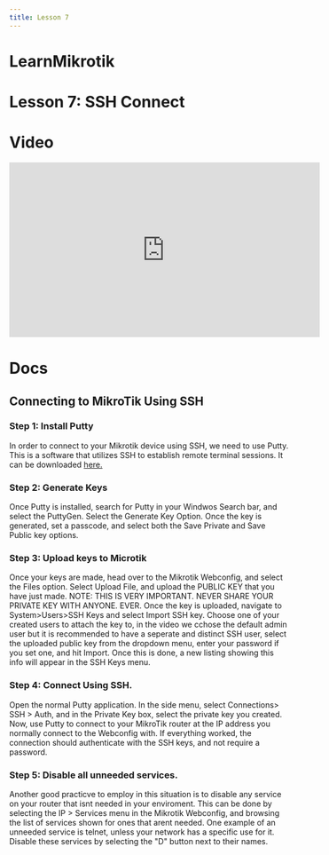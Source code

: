 ```yaml
---
title: Lesson 7
---
```


LearnMikrotik
=====
# Lesson 7: SSH Connect
# Video
<iframe width="560" height="315" src="https://www.youtube.com/embed/whm-gAMj7tg" title="YouTube video player" frameborder="0" allow="accelerometer; autoplay; clipboard-write; encrypted-media; gyroscope; picture-in-picture" allowfullscreen></iframe>

# Docs

## Connecting to MikroTik Using SSH
### Step 1: Install Putty
In order to connect to your Mikrotik device using SSH, we need to use Putty. This is a software that utilizes SSH to establish remote terminal sessions. It can be downloaded [here.](https://www.chiark.greenend.org.uk/~sgtatham/putty/latest.html)

### Step 2: Generate Keys
Once Putty is installed, search for Putty in your Windwos Search bar, and select the PuttyGen. Select the Generate Key Option. Once the key is generated, set a passcode, and select both the Save Private and Save Public key options. 

### Step 3: Upload keys to Microtik
Once your keys are made, head over to the Mikrotik Webconfig, and select the Files option. Select Upload File, and upload the PUBLIC KEY that you have just made. NOTE: THIS IS VERY IMPORTANT. NEVER SHARE YOUR PRIVATE KEY WITH ANYONE. EVER. 
Once the key is uploaded, navigate to System>Users>SSH Keys and select Import SSH key. Choose one of your created users to attach the key to, in the video we cchose the default admin user but it is recommended to have a seperate and distinct SSH user, select the uploaded public key from the dropdown menu, enter your password if you set one, and hit Import. Once this is done, a new listing showing this info will appear in the SSH Keys menu. 

### Step 4: Connect Using SSH. 
Open the normal Putty application. In the side menu, select Connections> SSH > Auth, and in the Private Key box, select the private key you created. Now, use Putty to connect to your MikroTik router at the IP address you normally connect to the Webconfig with. If everything worked, the connection should authenticate with the SSH keys, and not require a password. 

### Step 5: Disable all unneeded services. 
Another good practicve to employ in this situation is to disable any service on your router that isnt needed in your enviroment. This can be done by selecting the IP > Services menu in the Mikrotik Webconfig, and browsing the list of services shown for ones that arent needed. One example of an unneeded service is telnet, unless your network has a specific use for it.  Disable these services by selecting the "D" button next to their names. 
